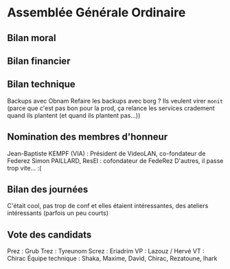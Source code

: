 Assemblée Générale Ordinaire
============================

## Bilan moral

## Bilan financier

## Bilan technique

Backups avec Obnam
Refaire les backups avec borg ?
Ils veulent virer `monit` (parce que c'est pas bon pour la prod, ça relance les services cradement quand ils plantent (et quand ils plantent pas...))

## Nomination des membres d'honneur

Jean-Baptiste KEMPF (VIA) : Président de VideoLAN, co-fondateur de Federez
Simon PAILLARD, ResEl : cofondateur de FedeRez
D'autres, il passe trop vite... :(

## Bilan des journées

C'était cool, pas trop de conf et elles étaient intéressantes, des ateliers intéressants (parfois un peu courts)

## Vote des candidats

Prez : Grub
Trez : Tyreunom
Screz : Eriadrim
VP : Lazouz / Hervé
VT : Chirac
Équipe technique : Shaka, Maxime, David, Chirac, Rezatoune, lhark
